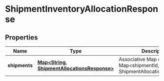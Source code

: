 
# ShipmentInventoryAllocationResponse

## Properties
Name | Type | Description | Notes
------------ | ------------- | ------------- | -------------
**shipments** | [**Map&lt;String, ShipmentAllocationsResponse&gt;**](ShipmentAllocationsResponse.md) | Associative Map of Map&lt;shipmentId, ShipmentAllocationsResponse&gt; |  [optional]



